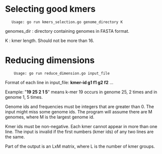 
Selecting good kmers
====================

````
   Usage: go run kmers_selection.go genome_directory K
````

genomes_dir : directory containing genomes in FASTA format.

K : kmer length.  Should not be more than 16.

Reducing dimensions
===================

````
	Usage: go run reduce_dimension.go input_file
````

Format of each line in input_file: **kmer-id g1 f1 g2 f2** ...

Example: "**19 25 2 1 5**" means k-mer 19 occurs in genome 25, 2 times and in genome 1, 5 times.

Genome ids and frequencies must be integers that are greater than 0.  The input might miss some genome ids.  The program will assume there are M genomes, where M is the largest genome id.

Kmer ids must be non-negative.  Each kmer cannot appear in more than one line.  The input is invalid if the first numbers (kmer ids) of any two lines are the same.

Part of the output is an LxM matrix, where L is the number of kmer groups.





